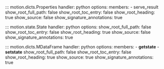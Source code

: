 ::: motion.dicts.Properties
    handler: python
    options:
        members:
            - serve_result
        show_root_full_path: false
        show_root_toc_entry: false
        show_root_heading: true
        show_source: false
        show_signature_annotations: true

::: motion.state.State
    handler: python
    options:
        show_root_full_path: false
        show_root_toc_entry: false
        show_root_heading: true
        show_source: false
        show_signature_annotations: true

::: motion.dicts.MDataFrame
    handler: python
    options:
        members:
            - __getstate__
            - __setstate__
        show_root_full_path: false
        show_root_toc_entry: false
        show_root_heading: true
        show_source: true
        show_signature_annotations: true
